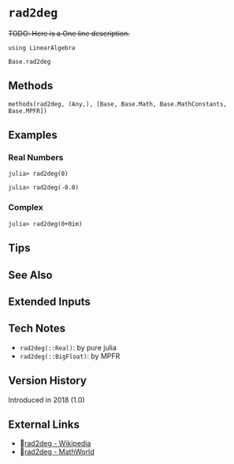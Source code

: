 # `rad2deg`

~~TODO: Here is a One line description.~~

```@setup repl_only
using LinearAlgebra
```
```@docs
Base.rad2deg
```


## Methods

```@repl
methods(rad2deg, (Any,), [Base, Base.Math, Base.MathConstants, Base.MPFR])
```


## Examples

### Real Numbers
```jldoctest
julia> rad2deg(0)

julia> rad2deg(-0.0)
```

### Complex
```jldoctest
julia> rad2deg(0+0im)
```

## Tips


## See Also


## Extended Inputs


## Tech Notes

- `rad2deg(::Real)`: by pure julia
- `rad2deg(::BigFloat)`: by MPFR


## Version History

Introduced in 2018 (1.0)


## External Links
- 🔗[rad2deg - Wikipedia](https://en.wikipedia.org/wiki/ )
- 🔗[rad2deg - MathWorld](https://mathworld.wolfram.com/ )
